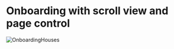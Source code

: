 # Onboarding with scroll view and page control


![OnboardingHouses](https://user-images.githubusercontent.com/27673762/58371950-19d61c00-7f34-11e9-9c64-2e6ab3114bb0.gif)
